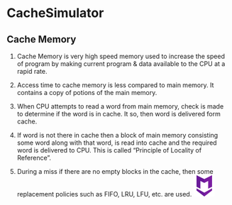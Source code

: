 # CacheSimulator

## Cache Memory

1. Cache Memory is very high speed memory used to increase the speed of program by making current program & data available to the CPU at a rapid rate.

2. Access time to cache memory is less compared to main memory. It contains a copy of potions of the main memory.

3. When CPU attempts to read a word from main memory, check is made to determine if the word is in cache. It so, then word is delivered form cache.

4. If word is not there in cache then a block of main memory consisting some word along with that word, is read into cache and the required word is delivered to CPU. This is called “Principle of Locality of Reference”.

5. During a miss if there are no empty blocks in the cache, then some replacement policies such as FIFO, LRU, LFU, etc. are used.
![alt text](https://github.com/adam-p/markdown-here/raw/master/src/common/images/icon48.png "Logo Title Text 1")
